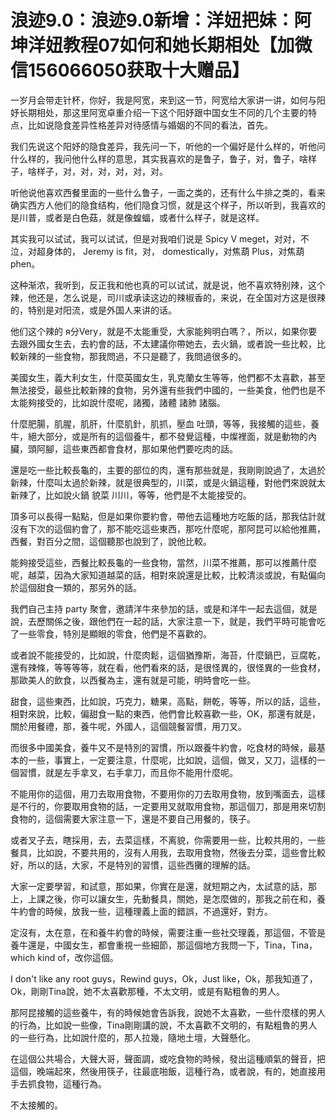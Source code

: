 # 浪迹9.0：浪迹9.0新增：洋妞把妹：阿坤洋妞教程07如何和她长期相处【加微信156066050获取十大赠品】

一岁月会带走针杯，你好，我是阿宽，来到这一节，阿宽给大家讲一讲，如何与阳妤长期相处，那这里阿宽卓重介绍一下这个阳妤跟中国女生不同的几个主要的特点，比如说隐食差异性格差异对待感情与婚姻的不同的看法，首先。

我们先说这个阳妤的隐食差异，我先问一下，听他的一个偏好是什么样的，听他问什么样的，我问他什么样的意思，其实我喜欢的是鲁子，鲁子，对，鲁子，啥样子，啥样子，对，对，对，对，对，对。

听他说他喜欢西餐里面的一些什么鲁子，一面之类的，还有什么牛排之类的，看来确实西方人他们的隐食结构，他们隐食习惯，就是这个样子，所以听到，我喜欢的是川普，或者是白色菇，就是像蝗蝠，或者什么样子，就是这样。

其实我可以试试，我可以试试，但是对我咱们说是 Spicy V meget，对对，不泣，对超身体的， Jeremy is fit，对， domestically，对焦葫 Plus，对焦葫phen。

这种渐浓，我听到，反正我和他也真的可以试试，就是说，他不喜欢特别辣，这个辣，他还是，怎么说是，司川或承读这边的辣椒香的，来说，在全国对方这是很辣的，特别是对阳流，或是外国人来讲的话。

他们这个辣的 я分Very，就是不太能重受，大家能夠明白嗎？，所以，如果你要去跟外國女生去，去約會的話，不太建議你帶她去，去火鍋，或者說一些比較，比較新辣的一些食物，那我問過，不只是聽了，我問過很多的。

美國女生，義大利女生，什麼英國女生，乳克蘭女生等等，他們都不太喜歡，甚至無法接受，最些比較新辣的食物，另外還有些我們中國的，一些美食，他們也是不太能夠接受的，比如說什麼呢，諸獨，諸體 諸肺 諸腦。

什麼肥腸，肌腥，肌肝，什麼肌針，肌抓，壓血 吐頭，等等，我接觸的這些，養牛，絕大部分，或是所有的這個養牛，都不發覺這種，中燦裡面，就是動物的內臟，頭阿腳，這些東西都會食材，那如果他們要吃肉的話。

還是吃一些比較長龜的，主要的部位的肉，還有那些就是，我剛剛說過了，太過於新辣，什麼叫太過於新辣，就是很典型的，川菜，或是火鍋這種，對他們來說就太新辣了，比如說火鍋 貌菜 川川，等等，他們是不太能接受的。

頂多可以長得一點點，但是如果你要約會，帶他去這種地方吃飯的話，那我估計就沒有下次的這個約會了，那不能吃這些東西，那吃什麼呢，那阿昆可以給他推薦，西餐，對百分之間，這個聽那也說到了，說他比較。

能夠接受這些，西餐比較長龜的一些食物，當然，川菜不推薦，那可以推薦什麼呢，越菜，因為大家知道越菜的話，相對來說還是比較，比較清淡或說，有點偏向於這個甜食一類的，那另外的話。

我們自己主持 party 聚會，邀請洋牛來參加的話，或是和洋牛一起去這個，就是說，去歷關係之後，跟他們在一起的話，大家注意一下，就是，我們平時可能會吃了一些零食，特別是顯眼的零食，他們是不喜歡的。

或者說不能接受的，比如說，什麼肉鬆，這個猶豫斯，海苔，什麼鍋巴，豆腐乾，還有辣條，等等等等，就在看，他們看來的話，是很怪異的，很怪異的一些食材，那歐美人的飲食，以西餐為主，還有就是可能，明時會吃一些。

甜食，這些東西，比如說，巧克力，糖果，高點，餅乾，等等，所以的話，這些，相對來說，比較，偏甜食一點的東西，他們會比較喜歡一些，OK，那還有就是，關於用餐禮，那，養牛呢，外國人，這個競餐習慣，用刀叉。

而很多中國美食，養牛又不是特別的習慣，所以跟養牛約會，吃食材的時候，最基本的一些，事實上，一定要注意，什麼呢，比如說，這個，做叉，又刀，這樣的一個習慣，就是左手拿叉，右手拿刀，而且你不能用什麼呢。

不能用你的這個，用刀去取用食物，不要用你的刀去取用食物，放到嘴面去，這樣是不行的，你要取用食物的話，一定要用叉就取用食物，那這個刀，那是用來切割食物的，這個需要大家注意一下，還是不要自己用餐的，筷子。

或者叉子去，瞎採用，去，去菜這樣，不离貌，你需要用一些，比較共用的，一些餐具，比如說，不要共用的，沒有人用我，去取用食物，然後去分菜，這些會比較好，所以的話，大家，不是特別的習慣，這些西攤的理解的話。

大家一定要學習，和試意，那如果，你實在是還，就短期之內，太試意的話，那上，上課之後，你可以讓女生，先動餐具，關她，是怎麼做的，那我之前在和，養牛約會的時候，放我一些，這種理義上面的錯誤，不過還好，對方。

定沒有，太在意，在和養牛約會的時候，需要注重一些社交理義，那這個，不管是養牛還是，中國女生，都會重視一些細節，那這個地方我問一下，Tina，Tina，which kind of，改你這個。

I don't like any root guys，Rewind guys，Ok，Just like，Ok，那我知道了，Ok，剛剛Tina說，她不太喜歡那種，不太文明，或是有點粗魯的男人。

那阿昆接觸的這些養牛，有的時候她會告訴我，說她不太喜歡，一些什麼樣的男人的行為，比如說一些像，Tina剛剛講的說，不太喜歡不文明的，有點粗魯的男人的一些行為，比如說什麼的，那人拉幾，隨地土壇，大聲懸化。

在這個公共場合，大聲大哥，聲面調，或吃食物的時候，發出這種順氣的聲音，把這個，晚端起來，然後用筷子，往最底啪飯，這種行為，或者說，有的，她直接用手去抓食物，這種行為。

不太接觸的。